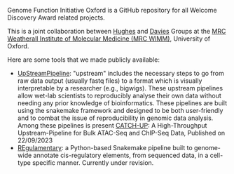 Genome Function Initiative Oxford is a GitHub repository for all Welcome Discovery Award related projects.

This is a joint collaboration between [Hughes](https://www.rdm.ox.ac.uk/about/our-divisions/nuffield-division-of-clinical-laboratory-sciences/nuffield-division-of-clinical-laboratory-sciences-research/hughes-group) and [Davies](https://www.imm.ox.ac.uk/research/research-groups/davies-group-genome-function-and-advanced-cellular-therapy-development) Groups at the [MRC Weatherall Institute of Molecular Medicine (MRC WIMM)](https://www.imm.ox.ac.uk/), University of Oxford.

Here are some tools that we made publicly available:
+ [UpStreamPipeline](https://github.com/Genome-Function-Initiative-Oxford/UpStreamPipeline): "upstream" includes the necessary steps to go from raw data output (usually fastq files) to a format which is visually interpretable by a researcher (e.g., bigwigs). These upstream pipelines allow wet-lab scientists to reproducibly analyse their own data without needing any prior knowledge of bioinformatics. These pipelines are built using the snakemake framework and designed to be both user-friendly and to combat the issue of reproducibility in genomic data analysis. Among these pipelines is present [CATCH-UP](https://dx.doi.org/10.3791/65633): A High-Throughput Upstream-Pipeline for Bulk ATAC-Seq and ChIP-Seq Data, Published on 22/09/2023
+ [REgulamentary](https://github.com/Genome-Function-Initiative-Oxford/REgulamentary): a Python-based Snakemake pipeline built to genome-wide annotate cis-regulatory elements, from sequenced data, in a cell-type specific manner. Currently under revision.

<!--

## Hi there 👋


**Here are some ideas to get you started:**

🙋‍♀️ A short introduction - what is your organization all about?
🌈 Contribution guidelines - how can the community get involved?
👩‍💻 Useful resources - where can the community find your docs? Is there anything else the community should know?
🍿 Fun facts - what does your team eat for breakfast?
🧙 Remember, you can do mighty things with the power of [Markdown](https://docs.github.com/github/writing-on-github/getting-started-with-writing-and-formatting-on-github/basic-writing-and-formatting-syntax)
-->
